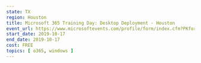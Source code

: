 ```yaml
---
state: TX
region: Houston
title: Microsoft 365 Training Day: Desktop Deployment - Houston
event_url: https://www.microsoftevents.com/profile/form/index.cfm?PKformID=0x7437988abcd
start_date: 2019-10-17
end_date: 2019-10-17
cost: FREE
topics: [ o365, windows ]
---
```

